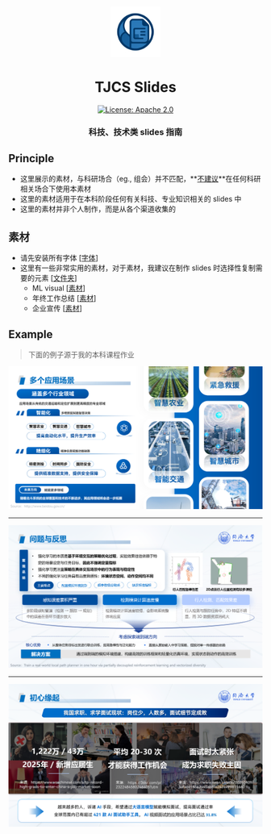 <p align="center">
<img src="../img/README.assets/logo.png" width="20%"> <br>
</p>

<div align="center">
<h1>TJCS  Slides</h1>
  <div align="center">
  <a href="https://opensource.org/licenses/Apache-2.0">
    <img alt="License: Apache 2.0" src="https://img.shields.io/badge/License-Apache%202.0-4E94CE.svg">
  </a>
  </div>
  <p align="center">
    <h3>科技、技术类 slides 指南</h3>
</p>
</div>



## Principle

- 这里展示的素材，与科研场合（eg., 组会）并不匹配，**<u>不建议</u>**在任何科研相关场合下使用本素材
- 这里的素材适用于在本科阶段任何有关科技、专业知识相关的 slides 中
- 这里的素材并非个人制作，而是从各个渠道收集的



## 素材

- 请先安装所有字体 [[字体](https://drive.google.com/drive/folders/18q9V7gxqdVR3f2dN--mgEHfsIR-WIIwz?usp=drive_link)]
- 这里有一些非常实用的素材，对于素材，我建议在制作 slides 时选择性复制需要的元素 [[文件夹](https://drive.google.com/drive/folders/1Vp1bONznagewof5tLgKmkspYFGljqkgx?usp=drive_link)]
  - ML visual [[素材](https://docs.google.com/presentation/d/1H8jUqY9ciasWqAJS5GTlYceKKTHVlthu/edit?usp=drive_link&ouid=108805123057098880640&rtpof=true&sd=true)]
  - 年终工作总结 [[素材](https://docs.google.com/presentation/d/1HzXa21RD6owdvHQjXmbc6mePfVWU6SPX/edit?usp=drive_link&ouid=108805123057098880640&rtpof=true&sd=true)]
  - 企业宣传 [[素材](https://docs.google.com/presentation/d/1GYnMYX1Bp0gR5vWMVNCJQvBwg71_NNq6/edit?usp=drive_link&ouid=108805123057098880640&rtpof=true&sd=true)]



## Example

> 下面的例子源于我的本科课程作业



![image-20250930225842031](./img/README.assets/image-20250930225842031.png)

---

![image-20250930230346758](./img/README.assets/image-20250930230346758.png)

---

![image-20250930230533136](./img/README.assets/image-20250930230533136.png)

